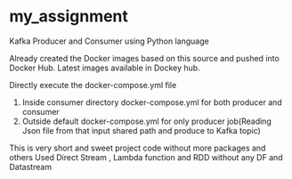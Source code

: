 # my_assignment
Kafka Producer and Consumer using Python language

Already created the Docker images based on this source and pushed into Docker Hub. Latest images available in Dockey hub.

Directly execute the docker-compose.yml file
1. Inside consumer directory docker-compose.yml for both producer and consumer
2. Outside default docker-compose.yml for only producer job(Reading Json file from that input shared path and produce to Kafka topic)

This is very short and sweet project code without more packages and others
Used Direct Stream , Lambda function and RDD without any DF and Datastream
